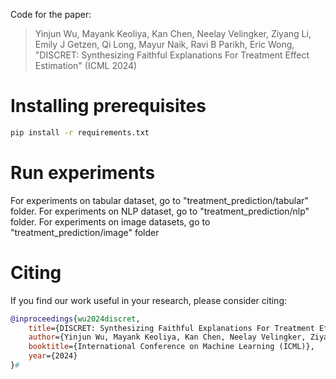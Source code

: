 Code for the paper:
> Yinjun Wu, Mayank Keoliya, Kan Chen, Neelay Velingker, Ziyang Li, Emily J Getzen, Qi Long, Mayur Naik, Ravi B Parikh, Eric Wong, "DISCRET: Synthesizing Faithful Explanations For Treatment Effect Estimation" (ICML 2024)


# Installing prerequisites
```bash
pip install -r requirements.txt
```

# Run experiments


For experiments on tabular dataset, go to "treatment\_prediction/tabular" folder. For experiments on NLP dataset, go to "treatment\_prediction/nlp" folder. For experiments on image datasets, go to "treatment\_prediction/image" folder



# Citing

If you find our work useful in your research, please consider citing:


```bibtex
@inproceedings{wu2024discret,
	title={DISCRET: Synthesizing Faithful Explanations For Treatment Effect Estimation},
	author={Yinjun Wu, Mayank Keoliya, Kan Chen, Neelay Velingker, Ziyang Li, Emily J Getzen, Qi Long, Mayur Naik, Ravi B Parikh, Eric Wong}
  	booktitle={International Conference on Machine Learning (ICML)},
  	year={2024}
}#
